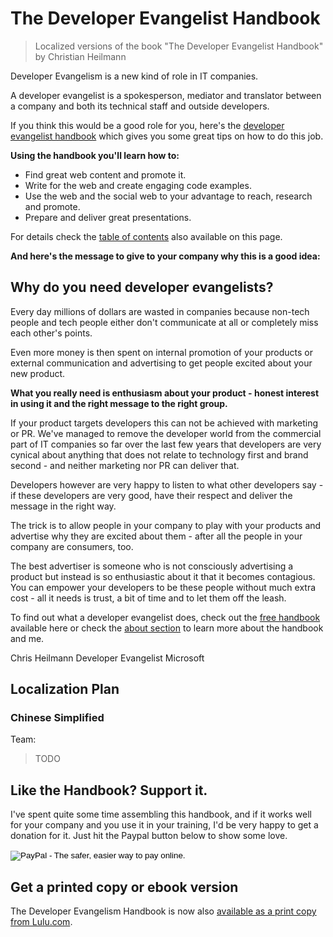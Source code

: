 # The Developer Evangelist Handbook
> Localized versions of the book "The Developer Evangelist Handbook" by Christian Heilmann

Developer Evangelism is a new kind of role in IT companies.

A developer evangelist is a spokesperson, mediator and translator between a company and both its technical staff and outside developers.

If you think this would be a good role for you, here's the [developer evangelist handbook](01-handbook.md) which gives you some great tips on how to do this job.

**Using the handbook you'll learn how to:**

- Find great web content and promote it.
- Write for the web and create engaging code examples.
- Use the web and the social web to your advantage to reach, research and promote.
- Prepare and deliver great presentations.

For details check the [table of contents](00-toc.md) also available on this page.

**And here's the message to give to your company why this is a good idea:**

## Why do you need developer evangelists?

Every day millions of dollars are wasted in companies because non-tech people and tech people either don't communicate at all or completely miss each other's points.

Even more money is then spent on internal promotion of your products or external communication and advertising to get people excited about your new product.

**What you really need is enthusiasm about your product - honest interest in using it and the right message to the right group.**

If your product targets developers this can not be achieved with marketing or PR. We've managed to remove the developer world from the commercial part of IT companies so far over the last few years that developers are very cynical about anything that does not relate to technology first and brand second - and neither marketing nor PR can deliver that.

Developers however are very happy to listen to what other developers say - if these developers are very good, have their respect and deliver the message in the right way.

The trick is to allow people in your company to play with your products and advertise why they are excited about them - after all the people in your company are consumers, too.

The best advertiser is someone who is not consciously advertising a product but instead is so enthusiastic about it that it becomes contagious. You can empower your developers to be these people without much extra cost - all it needs is trust, a bit of time and to let them off the leash.

To find out what a developer evangelist does, check out the [free handbook](http://developer-evangelism.com/handbook.php) available here or check the [about section](http://developer-evangelism.com/about.php) to learn more about the handbook and me.

Chris Heilmann
Developer Evangelist
Microsoft

## Localization Plan

### Chinese Simplified

Team:

> TODO

## Like the Handbook? Support it.

I've spent quite some time assembling this handbook, and if it works well for your company and you use it in your training, I'd be very happy to get a donation for it. Just hit the Paypal button below to show some love.

<form action="https://www.paypal.com/cgi-bin/webscr" method="post">
<input type="hidden" name="cmd" value="_s-xclick">
<input type="hidden" name="hosted_button_id" value="6912131">
<input type="image" src="https://www.paypal.com/en_US/GB/i/btn/btn_donateCC_LG.gif" border="0" name="submit" alt="PayPal - The safer, easier way to pay online.">
<img alt="" border="0" src="https://www.paypal.com/en_GB/i/scr/pixel.gif" width="1" height="1">
</form>

## Get a printed copy or ebook version

The Developer Evangelism Handbook is now also [available as a print copy from Lulu.com](http://www.lulu.com/content/paperback-book/developer-evangelism/7894771).